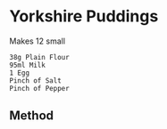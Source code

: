 # Yorkshire Puddings

Makes 12 small

```
38g Plain Flour
95ml Milk
1 Egg
Pinch of Salt
Pinch of Pepper
```


## Method
